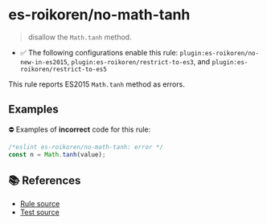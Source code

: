 # es-roikoren/no-math-tanh
> disallow the `Math.tanh` method.

- ✅ The following configurations enable this rule: `plugin:es-roikoren/no-new-in-es2015`, `plugin:es-roikoren/restrict-to-es3`, and `plugin:es-roikoren/restrict-to-es5`

This rule reports ES2015 `Math.tanh` method as errors.

## Examples

⛔ Examples of **incorrect** code for this rule:

```js
/*eslint es-roikoren/no-math-tanh: error */
const n = Math.tanh(value);
```

## 📚 References

- [Rule source](https://github.com/roikoren755/eslint-plugin-es/blob/v2.0.8/src/rules/no-math-tanh.ts)
- [Test source](https://github.com/roikoren755/eslint-plugin-es/blob/v2.0.8/tests/src/rules/no-math-tanh.ts)
